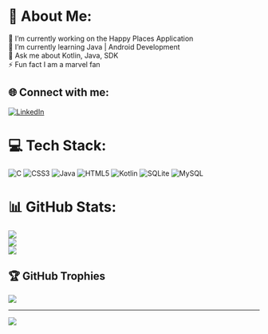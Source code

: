 # 💫 About Me:
🔭 I’m currently working on the Happy Places Application<br>🌱 I’m currently learning Java | Android Development<br>💬 Ask me about Kotlin, Java, SDK <br>⚡ Fun fact I am a marvel fan 


## 🌐 Connect with me:
[![LinkedIn](https://img.shields.io/badge/LinkedIn-%230077B5.svg?logo=linkedin&logoColor=white)](https://linkedin.com/in/abhishek-singh-74a7b8218) 

# 💻 Tech Stack:
![C](https://img.shields.io/badge/c-%2300599C.svg?style=plastic&logo=c&logoColor=white) ![CSS3](https://img.shields.io/badge/css3-%231572B6.svg?style=plastic&logo=css3&logoColor=white) ![Java](https://img.shields.io/badge/java-%23ED8B00.svg?style=plastic&logo=java&logoColor=white) ![HTML5](https://img.shields.io/badge/html5-%23E34F26.svg?style=plastic&logo=html5&logoColor=white) ![Kotlin](https://img.shields.io/badge/kotlin-%230095D5.svg?style=plastic&logo=kotlin&logoColor=white) ![SQLite](https://img.shields.io/badge/sqlite-%2307405e.svg?style=plastic&logo=sqlite&logoColor=white) ![MySQL](https://img.shields.io/badge/mysql-%2300f.svg?style=plastic&logo=mysql&logoColor=white)
# 📊 GitHub Stats:
![](https://github-readme-stats.vercel.app/api?username=abhii2002&theme=radical&hide_border=false&include_all_commits=true&count_private=true)<br/>
![](https://github-readme-streak-stats.herokuapp.com/?user=abhii2002&theme=radical&hide_border=false)<br/>
![](https://github-readme-stats.vercel.app/api/top-langs/?username=abhii2002&theme=radical&hide_border=false&include_all_commits=true&count_private=true&layout=compact)

## 🏆 GitHub Trophies
![](https://github-profile-trophy.vercel.app/?username=abhii2002&theme=radical&no-frame=false&no-bg=true&margin-w=4)

---
[![](https://visitcount.itsvg.in/api?id=abhii2002&icon=0&color=0)](https://visitcount.itsvg.in)

<!-- Proudly created with GPRM ( https://gprm.itsvg.in ) -->
